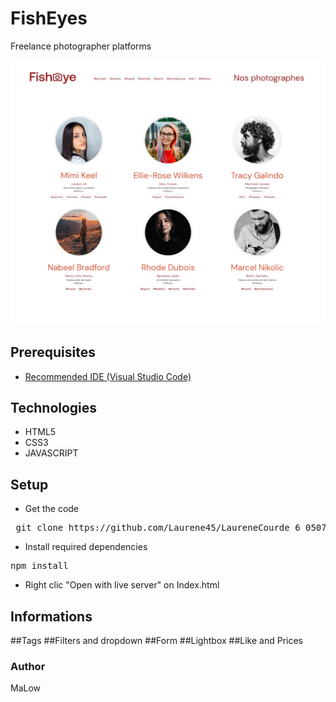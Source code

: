 ﻿# FishEyes

Freelance photographer platforms 

![Fisheye.png](https://github.com/Laurene45/LaureneCourde_6_05072021/blob/main/documentation/Fisheye.png?raw=true)

## Prerequisites

 - [Recommended IDE (Visual Studio
   Code)](https://code.visualstudio.com/)

## Technologies

-   HTML5
-   CSS3
-   JAVASCRIPT

## Setup

 - Get the code
<pre> git clone https://github.com/Laurene45/LaureneCourde_6_05072021.git</pre>

 - Install required dependencies
<pre>npm install</pre>

 - Right clic "Open with live server" on Index.html

## Informations
##Tags
##Filters and dropdown
##Form
##Lightbox
##Like and Prices


### Author

MaLow
